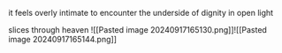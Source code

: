 it feels overly intimate to encounter the underside of dignity in open light

slices through heaven
![[Pasted image 20240917165130.png]]![[Pasted image 20240917165144.png]]